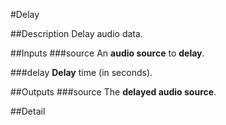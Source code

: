 #Delay

##Description
Delay audio data.

##Inputs
###source
An **audio source** to **delay**.

###delay
**Delay** time (in seconds).

##Outputs
###source
The **delayed audio source**.

##Detail

